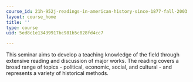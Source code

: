 ```yaml
---
course_id: 21h-952j-readings-in-american-history-since-1877-fall-2003
layout: course_home
title: ''
type: course
uid: 5ed8c1e13439917bc981b5c828fd4cc7

---
```

This seminar aims to develop a teaching knowledge of the field through extensive reading and discussion of major works. The reading covers a broad range of topics - political, economic, social, and cultural - and represents a variety of historical methods.
